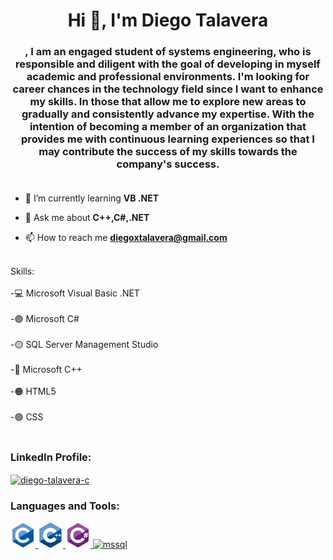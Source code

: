 <h1 align="center">Hi 👋, I'm Diego Talavera</h1>
<h3 align="center">, I am an engaged student of systems engineering, who is responsible and diligent with the goal of developing in myself academic and professional environments. I'm looking for career chances in the technology field since I want to enhance my skills. In those that allow me to explore new areas to gradually and consistently advance my expertise. With the intention of becoming a member of an organization that provides me with continuous learning experiences so that I may contribute the success of my skills towards the company's success.<br></br></h3>

- 🌱 I’m currently learning **VB .NET**

- 💬 Ask me about **C++,C#,.NET**

- 📫 How to reach me **diegoxtalavera@gmail.com**<br></br>


Skills:<br></br>
-💻 Microsoft Visual Basic .NET<br></br>
-🟣 Microsoft C#<br></br>
-🟡 SQL Server Management Studio<br></br>
-🔵 Microsoft C++<br></br>
-🟠 HTML5<br></br>
-🟢 CSS<br></br>

<h3 align="left">LinkedIn Profile:</h3>
<p align="left">
<a href="https://linkedin.com/in/diego-talavera-c" target="blank"><img align="center" src="https://raw.githubusercontent.com/rahuldkjain/github-profile-readme-generator/master/src/images/icons/Social/linked-in-alt.svg" alt="diego-talavera-c" height="30" width="40" /></a>
</p>

<h3 align="left">Languages and Tools:</h3>
<p align="left"> <a href="https://www.cprogramming.com/" target="_blank" rel="noreferrer"> <img src="https://raw.githubusercontent.com/devicons/devicon/master/icons/c/c-original.svg" alt="c" width="40" height="40"/> </a> <a href="https://www.w3schools.com/cpp/" target="_blank" rel="noreferrer"> <img src="https://raw.githubusercontent.com/devicons/devicon/master/icons/cplusplus/cplusplus-original.svg" alt="cplusplus" width="40" height="40"/> </a> <a href="https://www.w3schools.com/cs/" target="_blank" rel="noreferrer"> <img src="https://raw.githubusercontent.com/devicons/devicon/master/icons/csharp/csharp-original.svg" alt="csharp" width="40" height="40"/> </a> <a href="https://www.microsoft.com/en-us/sql-server" target="_blank" rel="noreferrer"> <img src="https://www.svgrepo.com/show/303229/microsoft-sql-server-logo.svg" alt="mssql" width="40" height="40"/> </a> </p>
